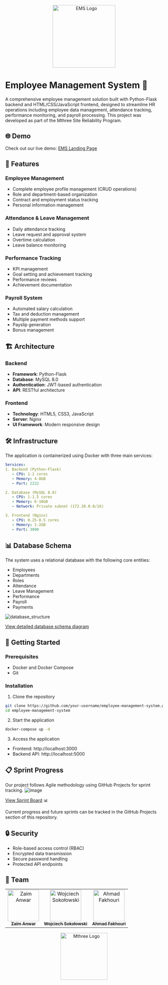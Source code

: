 <p align="center">
  <img src="https://github.com/user-attachments/assets/d206f56e-d0e5-467d-bed4-48f04bf37650" alt="EMS Logo" width="200"/>
</p>

# Employee Management System 🏢

A comprehensive employee management solution built with Python-Flask backend and HTML/CSS/JavaScript frontend, designed to streamline HR operations including employee data management, attendance tracking, performance monitoring, and payroll processing. This project was developed as part of the Mthree Site Reliability Program.

## 🌐 Demo
Check out our live demo: [EMS Landing Page](https://employee-management-syst-55c8d.web.app/home)

## 🌟 Features

### Employee Management
- Complete employee profile management (CRUD operations)
- Role and department-based organization
- Contract and employment status tracking
- Personal information management

### Attendance & Leave Management
- Daily attendance tracking
- Leave request and approval system
- Overtime calculation
- Leave balance monitoring

### Performance Tracking
- KPI management
- Goal setting and achievement tracking
- Performance reviews
- Achievement documentation

### Payroll System
- Automated salary calculation
- Tax and deduction management
- Multiple payment methods support
- Payslip generation
- Bonus management

## 🏗 Architecture

### Backend
- **Framework**: Python-Flask
- **Database**: MySQL 8.0
- **Authentication**: JWT-based authentication
- **API**: RESTful architecture

### Frontend
- **Technology**: HTML5, CSS3, JavaScript
- **Server**: Nginx
- **UI Framework**: Modern responsive design

## 🛠 Infrastructure

The application is containerized using Docker with three main services:

```yaml
Services:
1. Backend (Python-Flask)
   - CPU: 1-2 cores
   - Memory: 4-8GB
   - Port: 2222

2. Database (MySQL 8.0)
   - CPU: 1-1.5 cores
   - Memory: 6-10GB
   - Network: Private subnet (172.20.0.0/16)

3. Frontend (Nginx)
   - CPU: 0.25-0.5 cores
   - Memory: 1-2GB
   - Port: 3000
```

## 📊 Database Schema

The system uses a relational database with the following core entities:
- Employees
- Departments
- Roles
- Attendance
- Leave Management
- Performance
- Payroll
- Payments

![database_structure](https://github.com/user-attachments/assets/4345b257-9a7a-4711-b02c-f95000dec7b7)


[View detailed database schema diagram](https://github.com/BruNwa/Employee-Management-System/tree/sql)

## 🚀 Getting Started

### Prerequisites
- Docker and Docker Compose
- Git

### Installation

1. Clone the repository
```bash
git clone https://github.com/your-username/employee-management-system.git
cd employee-management-system
```

2. Start the application
```bash
docker-compose up -d
```

3. Access the application
- Frontend: http://localhost:3000
- Backend API: http://localhost:5000
## 📋 Sprint Progress

Our project follows Agile methodology using GitHub Projects for sprint tracking.
![image](https://github.com/user-attachments/assets/84a0abcd-41a8-41f9-8728-d54c0154c277)


[View Sprint Board](https://github.com/users/BruNwa/projects/4) 📊

Current progress and future sprints can be tracked in the GitHub Projects section of this repository.

## 🔒 Security

- Role-based access control (RBAC)
- Encrypted data transmission
- Secure password handling
- Protected API endpoints

## 🫡 Team

<div align="center">
  <table>
    <tr>
      <td align="center">
        <a href="https://github.com/BruNwa">
          <img src="https://avatars.githubusercontent.com/u/106646716?v=4" width="100px;" alt="Zaim Anwar"/><br />
          <sub><b>Zaim Anwar</b></sub>
        </a>
      </td>
      <td align="center">
        <a href="https://github.com/WojciechSokolowski">
          <img src="https://avatars.githubusercontent.com/u/116203298?v=4" width="100px;" alt="Wojciech Sokołowski"/><br />
          <sub><b>Wojciech Sokołowski</b></sub>
        </a>
      </td>
      <td align="center">
        <a href="https://github.com/Ahmad-Fakhouri">
          <img src="https://avatars.githubusercontent.com/u/116568413?v=4" width="100px;" alt="Ahmad Fakhouri"/><br />
          <sub><b>Ahmad Fakhouri</b></sub>
        </a>
      </td>
    </tr>
  </table>
</div>

 <p align="center">
  <img src="https://github.com/user-attachments/assets/3c9217b2-d7f7-47d1-a183-30c90810c43f" alt="Mthree Logo" width="150"/>
</p>
